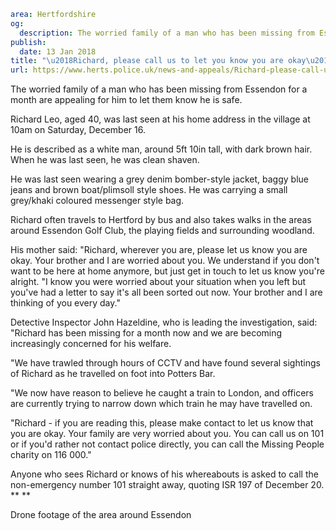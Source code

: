 ```yaml
area: Hertfordshire
og:
  description: The worried family of a man who has been missing from Essendon for a month are appealing for him to let them know he is safe.
publish:
  date: 13 Jan 2018
title: "\u2018Richard, please call us to let you know you are okay\u2019"
url: https://www.herts.police.uk/news-and-appeals/Richard-please-call-us-to-let-you-know-you-are-okay-1434B
```

The worried family of a man who has been missing from Essendon for a month are appealing for him to let them know he is safe.

Richard Leo, aged 40, was last seen at his home address in the village at 10am on Saturday, December 16.

He is described as a white man, around 5ft 10in tall, with dark brown hair. When he was last seen, he was clean shaven.

He was last seen wearing a grey denim bomber-style jacket, baggy blue jeans and brown boat/plimsoll style shoes. He was carrying a small grey/khaki coloured messenger style bag.

Richard often travels to Hertford by bus and also takes walks in the areas around Essendon Golf Club, the playing fields and surrounding woodland.

His mother said: "Richard, wherever you are, please let us know you are okay. Your brother and I are worried about you. We understand if you don't want to be here at home anymore, but just get in touch to let us know you're alright. "I know you were worried about your situation when you left but you've had a letter to say it's all been sorted out now. Your brother and I are thinking of you every day."

Detective Inspector John Hazeldine, who is leading the investigation, said: "Richard has been missing for a month now and we are becoming increasingly concerned for his welfare.

"We have trawled through hours of CCTV and have found several sightings of Richard as he travelled on foot into Potters Bar.

"We now have reason to believe he caught a train to London, and officers are currently trying to narrow down which train he may have travelled on.

"Richard - if you are reading this, please make contact to let us know that you are okay. Your family are very worried about you. You can call us on 101 or if you'd rather not contact police directly, you can call the Missing People charity on 116 000."

Anyone who sees Richard or knows of his whereabouts is asked to call the non-emergency number 101 straight away, quoting ISR 197 of December 20. ** **

Drone footage of the area around Essendon
